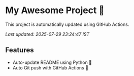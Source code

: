 # My Awesome Project 🚀

This project is automatically updated using GitHub Actions.

_Last updated: 2025-07-29 23:24:47 IST_

## Features
- Auto-update README using Python 🐍
- Auto Git push with GitHub Actions 🤖
